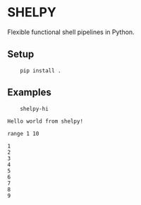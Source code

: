 # SHELPY

Flexible functional shell pipelines in Python. 

## Setup
```shell
    pip install .
```

## Examples
```shell
    shelpy-hi
```
```text
Hello world from shelpy!
```

```shell
range 1 10
```

```text
1
2
3
4
5
6
7
8
9
```
